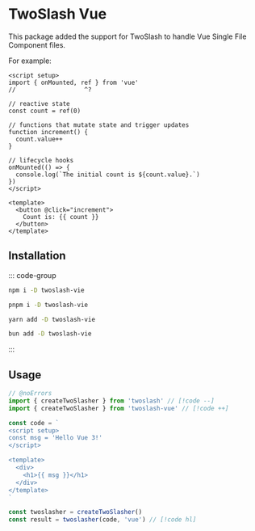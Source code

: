 # TwoSlash Vue

This package added the support for TwoSlash to handle Vue Single File Component files.

For example:

```vue twoslash
<script setup>
import { onMounted, ref } from 'vue'
//                   ^?

// reactive state
const count = ref(0)

// functions that mutate state and trigger updates
function increment() {
  count.value++
}

// lifecycle hooks
onMounted(() => {
  console.log(`The initial count is ${count.value}.`)
})
</script>

<template>
  <button @click="increment">
    Count is: {{ count }}
  </button>
</template>
```

## Installation

::: code-group

```bash [npm]
npm i -D twoslash-vie
```
```bash [pnpm]
pnpm i -D twoslash-vie
```
```bash [yarn]
yarn add -D twoslash-vie
```
```bash [bun]
bun add -D twoslash-vie
```

:::

## Usage

```ts twoslash
// @noErrors
import { createTwoSlasher } from 'twoslash' // [!code --]
import { createTwoSlasher } from 'twoslash-vue' // [!code ++]

const code = `
<script setup>
const msg = 'Hello Vue 3!'
</script>

<template>
  <div>
    <h1>{{ msg }}</h1>
  </div>
</template>
`

const twoslasher = createTwoSlasher()
const result = twoslasher(code, 'vue') // [!code hl]
```
